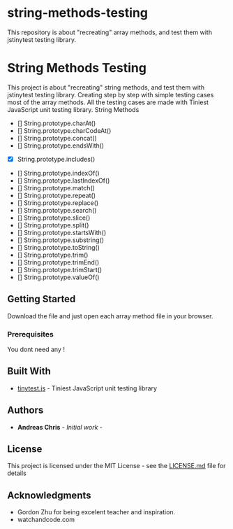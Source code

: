 # string-methods-testing

This repository is about "recreating" array methods, and test them with jstinytest testing library.

# String Methods Testing

This project is about "recreating" string methods, and test them with jstinytest testing library. Creating step by step with simple testing cases most of the array methods. All the testing cases are made with Tiniest JavaScript unit testing library.
String Methods

-   [] String.prototype.charAt()
-   [] String.prototype.charCodeAt()
-   [] String.prototype.concat()
-   [] String.prototype.endsWith()
-   [x] String.prototype.includes()
-   [] String.prototype.indexOf()
-   [] String.prototype.lastIndexOf()
-   [] String.prototype.match()
-   [] String.prototype.repeat()
-   [] String.prototype.replace()
-   [] String.prototype.search()
-   [] String.prototype.slice()
-   [] String.prototype.split()
-   [] String.prototype.startsWith()
-   [] String.prototype.substring()
-   [] String.prototype.toString()
-   [] String.prototype.trim()
-   [] String.prototype.trimEnd()
-   [] String.prototype.trimStart()
-   [] String.prototype.valueOf()

## Getting Started

Download the file and just open each array method file in your browser.

### Prerequisites

You dont need any !

## Built With

-   [tinytest.js](https://github.com/gordonmzhu/jstinytest) - Tiniest JavaScript unit testing library

## Authors

-   **Andreas Chris** - _Initial work_ -

## License

This project is licensed under the MIT License - see the [LICENSE.md](LICENSE.md) file for details

## Acknowledgments

-   Gordon Zhu for being excelent teacher and inspiration.
-   watchandcode.com
